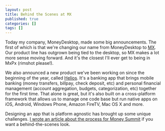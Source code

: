 ```yaml
---
layout: post
title: Behind the Scenes at MX
published: true
categories: []
tags: []
---
```


Today my company, MoneyDesktop, made some big announcements. The first of which is that we're changing our name from MoneyDesktop to [MX](http://mxenabled.com). Our product line has outgrown being tied to the desktop, so MX makes a lot more sense moving forward. And it's the closest I'll ever get to being in MxPx (rimshot please!).

We also announced a new product we've been working on since the beginning of the year, called [Helios](http://www.mxenabled.com/products/helios/). It's a banking app that brings mobile banking (money transfers, billpay, check deposit, etc) and personal financial management (account aggregation, budgets, categorization, etc) together for the first time. That alone is great, but it's also built on a cross-platform framework that allows us to manage one code base but run native apps on iOS, Android, Windows Phone, Amazon FireTV, Mac OS X and more. 

Designing an app that is platform agnostic has brought up some unique challenges. [I wrote an article about the process for Money Summit](http://www.moneysummit.com/the-summit/2014/9/23/behind-the-scenes-designing-a-banking-app-for-any-device) if you want a behind-the-scenes look.